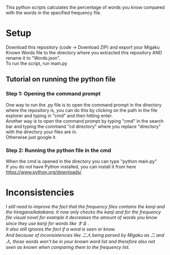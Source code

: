 This python scripts calculates the percentage of words you know compared with the words in the specified frequency file.
# Setup
Download this repository (code -> Download ZIP) and export your Migaku Known Words file to the directory where you extracted this repository AND rename it to "Words.json".<br>
To run the script, run main.py
<br>
## Tutorial on running the python file
### Step 1: Opening the command prompt
One way to run the .py file is to open the command prompt in the directory where the repository is, you can do this by clicking on the path in the file explorer and typing in "cmd" and then hitting enter.<br>
Another way is to open the command prompt by typing "cmd" in the search bar and typing the command "cd directory" where you replace "directory" with the directory your files are in.<br>
Otherwise just google it.<br>
### Step 2: Running the python file in the cmd
When the cmd is opened in the directory you can type "python main.py"<br>
If you do not have Python installed, you can install it from here https://www.python.org/downloads/

# Inconsistencies
<i>I still need to improve the fact that the frequency files contains the kanji and the hiragana/katakana. It now only checks the kanji and for the frequency file visual novel for example it decreases the amount of words you know since they use kanji for words like する
.<br>It also still ignores the fact if a word is seen or know.<br>And because of inconsistencies like 二人 being parsed by Migaku as 二 and 人, those words won't be in your known word list and therefore also not seen as known when comparing them to the frequency list.</i>
